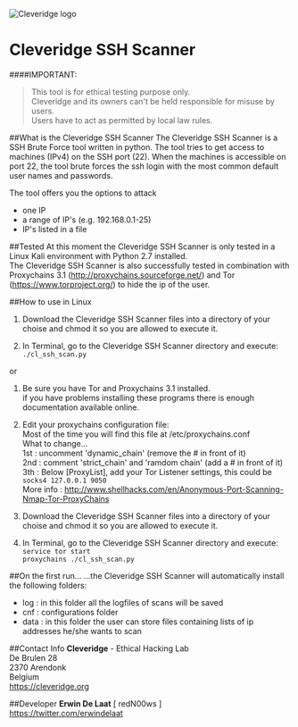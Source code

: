 ![Cleveridge logo](https://cleveridge.org/images/logo.jpg)

Cleveridge SSH Scanner
======================
####IMPORTANT:
>This tool is for ethical testing purpose only.   
>Cleveridge and its owners can't be held responsible for misuse by users.   
>Users have to act as permitted by local law rules.

##What is the Cleveridge SSH Scanner
The Cleveridge SSH Scanner is a SSH Brute Force tool written in python. The tool tries to get access to machines (IPv4) on the SSH port (22). When the machines is accessible on port 22, the tool brute forces the ssh login with the most common default user names and passwords.

The tool offers you the options to attack
- one IP
- a range of IP's (e.g. 192.168.0.1-25)
- IP's listed in a file


##Tested
At this moment the Cleveridge SSH Scanner is only tested in a Linux Kali environment with Python 2.7 installed.     
The Cleveridge SSH Scanner is also successfully tested in combination with Proxychains 3.1 (http://proxychains.sourceforge.net/) and Tor (https://www.torproject.org/) to hide the ip of the user.


##How to use in Linux
1. Download the Cleveridge SSH Scanner files into a directory of your choise and chmod it so you are allowed to execute it.   
    
2. In Terminal, go to the Cleveridge SSH Scanner directory and execute:   
    ```./cl_ssh_scan.py  ```       
     
or     
      
1. Be sure you have Tor and Proxychains 3.1 installed.   
   if you have problems installing these programs there is enough documentation available online.

2. Edit your proxychains configuration file:   
   Most of the time you will find this file at /etc/proxychains.conf   
   What to change...   
      1st : uncomment 'dynamic_chain' (remove the # in front of it)   
      2nd : comment 'strict_chain' and 'ramdom chain' (add a # in front of it)   
      3th : Below [ProxyList], add your Tor Listener settings, this could be   
            ```socks4 127.0.0.1 9050  ```     
      More info : http://www.shellhacks.com/en/Anonymous-Port-Scanning-Nmap-Tor-ProxyChains   

3. Download the Cleveridge SSH Scanner files into a directory of your choise and chmod it so you are allowed to execute it.

4. In Terminal, go to the Cleveridge SSH Scanner directory and execute:   
    ```service tor start             ```  
    ```proxychains ./cl_ssh_scan.py  ``` 

##On the first run...
...the Cleveridge SSH Scanner will automatically install the following folders:    
- log : in this folder all the logfiles of scans will be saved    
- cnf : configurations folder    
- data : in this folder the user can store files containing lists of ip addresses he/she wants to scan   

##Contact Info 
**Cleveridge** - Ethical Hacking Lab   
De Brulen 28   
2370 Arendonk   
Belgium   
https://cleveridge.org

##Developer
**Erwin De Laat** [ redN00ws ]     
https://twitter.com/erwindelaat
